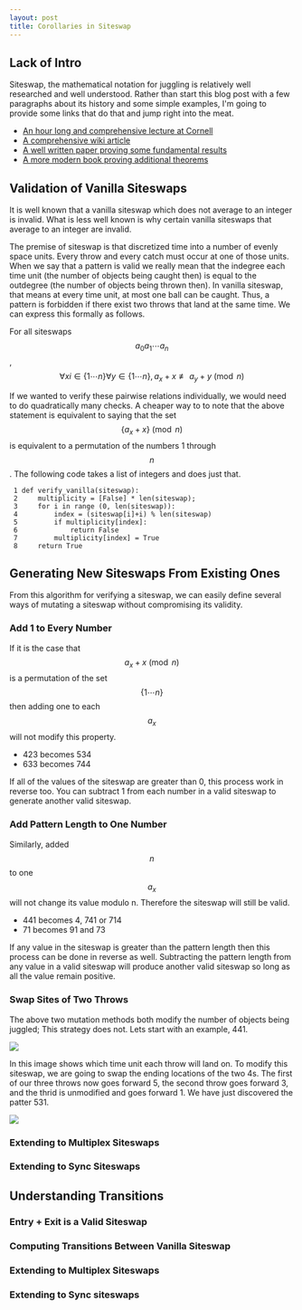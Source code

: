 ```yaml
---
layout: post
title: Corollaries in Siteswap
---
```


## Lack of Intro
Siteswap, the mathematical notation for juggling is relatively well researched
and well understood. Rather than start this blog post with a few paragraphs
about its history and some simple examples, I'm going to provide some links that
do that and jump right into the meat.

 - [An hour long and comprehensive lecture at Cornell](https://www.youtube.com/watch?v=38rf9FLhl-8)
 - [A comprehensive wiki article](http://juggle.wikia.com/wiki/Siteswap)
 - [A well written paper proving some fundamental results](http://www.math.ucsd.edu/~ronspubs/94_01_juggling.pdf)
 - [A more modern book proving additional theorems](http://www.amazon.com/gp/product/0387955135?psc=1&redirect=true&ref_=od_aui_detailpages00)

## Validation of Vanilla Siteswaps
It is well known that a vanilla siteswap which does not average to an integer is
invalid. What is less well known is why certain vanilla siteswaps that average
to an integer are invalid. 

The premise of siteswap is that discretized time into a number of evenly space
units. Every throw and every catch must occur at one of those units. When we say
that a pattern is valid we really mean that the indegree each time unit (the
number of objects being caught then) is equal to the outdegree (the number of
objects being thrown then).  In vanilla siteswap, that means at every time unit,
at most one ball can be caught. Thus, a pattern is forbidden if there exist two
throws that land at the same time. We can express this formally as follows.

For all siteswaps $$a_0 a_1 \cdots a_n$$,
$$ \forall xi \in \{1 \cdots n\} \forall y \in \{1 \cdots n\},  a_x + x \not
\equiv a_y + y \pmod n$$

If we wanted to verify these pairwise relations individually, we would need to
do quadratically many checks. A cheaper way to to note that the above statement
is equivalent to saying that the set $$\{a_x + x\} \pmod n $$ is equivalent to a
permutation of the numbers 1 through $$n$$. The following code takes a list of
integers and does just that.

     1 def verify_vanilla(siteswap):
     2     multiplicity = [False] * len(siteswap);
     3     for i in range (0, len(siteswap)):
     4         index = (siteswap[i]+i) % len(siteswap)
     5         if multiplicity[index]:
     6             return False
     7         multiplicity[index] = True
     8     return True

## Generating New Siteswaps From Existing Ones
From this algorithm for verifying a siteswap, we can easily define several ways
of mutating a siteswap without compromising its validity.

### Add 1 to Every Number
If it is the case that $${a_x + x} \pmod n $$ is a permutation of the set $$\{1
\cdots n\}$$ then adding one to each $$a_x$$ will not modify this property.

 - 423 becomes 534
 - 633 becomes 744

If all of the values of the siteswap are greater than 0, this process work in
reverse too. You can subtract 1 from each number in a valid siteswap to generate
another valid siteswap.

### Add Pattern Length to One Number
Similarly, added $$n$$ to one $$a_x$$ will not change its value modulo n.
Therefore the siteswap will still be valid.

 - 441 becomes 4, 741 or 714
 - 71 becomes 91 and 73

If any value in the siteswap is greater than the pattern length then this
process can be done in reverse as well. Subtracting the pattern length from any
value in a valid siteswap will produce another valid siteswap so long as all the
value remain positive.

### Swap Sites of Two Throws
The above two mutation methods both modify the number of objects being juggled;
This strategy does not. Lets start with an example, 441. 

<img src="/images/Siteswap/441-end-locations.png" style="max-height: 400px">

In this image shows which time unit each throw will land on. To modify this
siteswap, we are going to swap the ending locations of the two 4s. The first of
our three throws now goes forward 5, the second throw goes forward 3, and the
thrid is unmodified and goes forward 1. We have just discovered the patter 531.

<img src="/images/Siteswap/531-end-locations.png" style="max-height: 400px">


### Extending to Multiplex Siteswaps

### Extending to Sync Siteswaps

## Understanding Transitions

### Entry + Exit is a Valid Siteswap

### Computing Transitions Between Vanilla Siteswap

### Extending to Multiplex Siteswaps

### Extending to Sync siteswaps
